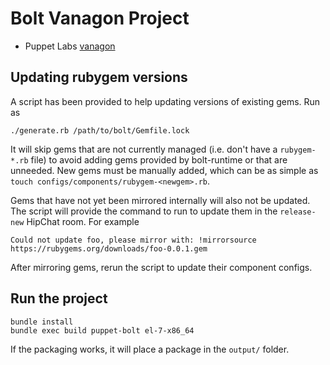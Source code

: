 # Bolt Vanagon Project

- Puppet Labs [vanagon](https://github.com/puppetlabs/vanagon)

## Updating rubygem versions

A script has been provided to help updating versions of existing gems. Run as
```
./generate.rb /path/to/bolt/Gemfile.lock
```

It will skip gems that are not currently managed (i.e. don't have a `rubygem-*.rb` file) to avoid
adding gems provided by bolt-runtime or that are unneeded. New gems must be manually added, which
can be as simple as `touch configs/components/rubygem-<newgem>.rb`.

Gems that have not yet been mirrored internally will also not be updated. The script will provide
the command to run to update them in the `release-new` HipChat room. For example
```
Could not update foo, please mirror with: !mirrorsource https://rubygems.org/downloads/foo-0.0.1.gem
```
After mirroring gems, rerun the script to update their component configs.

## Run the project

```
bundle install
bundle exec build puppet-bolt el-7-x86_64
```

If the packaging works, it will place a package in the `output/` folder.
